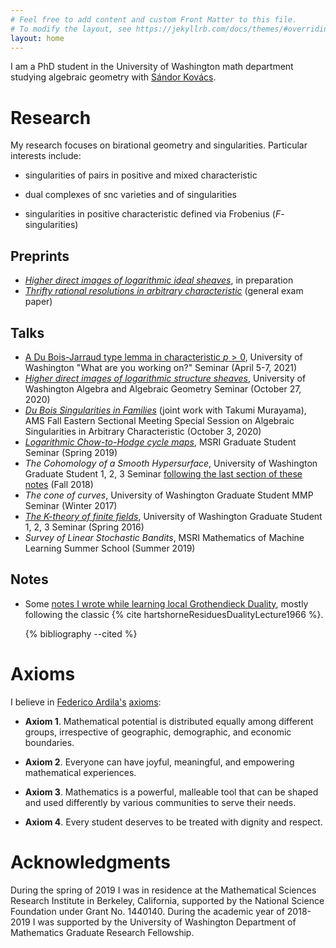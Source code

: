 ```yaml
---
# Feel free to add content and custom Front Matter to this file.
# To modify the layout, see https://jekyllrb.com/docs/themes/#overriding-theme-defaults
layout: home
---
```


I am a PhD student in the University of Washington math department
studying algebraic geometry with [S&aacute;ndor Kov&aacute;cs](http://sites.math.washington.edu/~kovacs/current/index.html).

# Research

My research focuses on birational geometry and singularities. Particular interests include:
  
- singularities of pairs in positive and mixed characteristic
  
- dual complexes of snc varieties and of singularities

- singularities in positive characteristic defined via Frobenius ($F$-singularities)

## Preprints

- [*Higher direct images of logarithmic ideal sheaves*](assets/pdfs/HDILogIdealShf.pdf), in preparation
- [*Thrifty rational resolutions in arbitrary
  characteristic*](assets/pdfs/ThriftyRatl.pdf) (general exam paper)

## Talks

- [A Du Bois-Jarraud type lemma in characteristic
  $p>0$](assets/pdfs/DBJarTypeLemma.pdf), University of Washington "What are you
 working on?" Seminar (April 5-7, 2021)
- [*Higher direct images of logarithmic structure sheaves*](assets/pdfs/HDILogStructSlides.pdf), University of Washington Algebra and Algebraic Geometry Seminar (October 27, 2020)
- [*Du Bois Singularities in Families*](assets/pdfs/DBFamSlides.pdf) (joint work with Takumi Murayama), AMS
  Fall Eastern Sectional Meeting Special Session on Algebraic Singularities in
  Arbitrary Characteristic (October 3, 2020)
- [*Logarithmic Chow-to-Hodge cycle maps*](assets/pdfs/MSRICycleMaps.pdf),
  MSRI Graduate Student Seminar (Spring 2019)
- *The Cohomology of a Smooth Hypersurface*, University of Washington Graduate
  Student 1, 2, 3 Seminar [following the last section of these
  notes](assets/pdfs/CohoCones.pdf) (Fall 2018)
- *The cone of curves*, University of Washington Graduate Student MMP Seminar
  (Winter 2017)
- [*The K-theory of finite fields*](assets/pdfs/KThryFinFlds.pdf), University of Washington Graduate
  Student 1, 2, 3 Seminar (Spring 2016)
- *Survey of Linear Stochastic Bandits*, MSRI Mathematics of Machine Learning
  Summer School (Summer 2019)
  
## Notes

- Some [notes I wrote while learning local Grothendieck
  Duality](assets/pdfs/LocalGrothendieckDuality.pdf), mostly following the
  classic {% cite hartshorneResiduesDualityLecture1966 %}.

  {% bibliography --cited %}

# Axioms

I believe in [Federico Ardila's](http://math.sfsu.edu/federico/)
[axioms](https://www.ams.org/publications/journals/notices/201610/rnoti-p1164.pdf):

- **Axiom 1**. Mathematical potential is distributed equally among different groups, irrespective of geographic, demographic, and economic boundaries.

- **Axiom 2**. Everyone can have joyful, meaningful, and empowering mathematical experiences.

- **Axiom 3**. Mathematics is a powerful, malleable tool that can be shaped and used differently by various communities to serve their needs.

- **Axiom 4**. Every student deserves to be treated with dignity and respect.   

# Acknowledgments

During the spring of 2019 I was in residence at the Mathematical Sciences
Research Institute in Berkeley, California, supported by the National Science
Foundation under Grant No. 1440140. During the academic year of 2018-2019 I was
supported by the University of Washington Department of Mathematics Graduate
Research Fellowship.

<!-- I would like to acknowledge that I am on the traditional land of the first
peoples of Seattle, the [Duwamish](https://www.duwamishtribe.org/) and
[Suquamish](https://suquamish.nsn.us/) People past and present, and honor with
gratitude the land itself and these Tribes. -->



